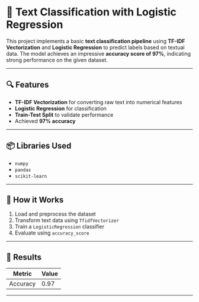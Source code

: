 # 🧠 Text Classification with Logistic Regression

This project implements a basic **text classification pipeline** using **TF-IDF Vectorization** and **Logistic Regression** to predict labels based on textual data. The model achieves an impressive **accuracy score of 97%**, indicating strong performance on the given dataset.

---

## 🔍 Features

- **TF-IDF Vectorization** for converting raw text into numerical features
- **Logistic Regression** for classification
- **Train-Test Split** to validate performance
- Achieved **97% accuracy**

---

## 📦 Libraries Used

- `numpy`
- `pandas`
- `scikit-learn`

---

## 🧪 How it Works

1. Load and preprocess the dataset
2. Transform text data using `TfidfVectorizer`
3. Train a `LogisticRegression` classifier
4. Evaluate using `accuracy_score`

---

## 🚀 Results

| Metric     | Value |
|------------|--------|
| Accuracy   | 0.97   |

---
